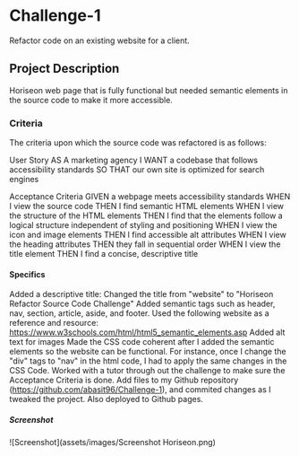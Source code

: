 # Challenge-1
Refactor code on an existing website for a client.

## Project Description
Horiseon web page that is fully functional but needed semantic elements in the source code to make it more accessible.  

### Criteria
The criteria upon which the source code was refactored is as follows:

User Story
AS A marketing agency
I WANT a codebase that follows accessibility standards
SO THAT our own site is optimized for search engines

Acceptance Criteria
GIVEN a webpage meets accessibility standards
WHEN I view the source code
THEN I find semantic HTML elements
WHEN I view the structure of the HTML elements
THEN I find that the elements follow a logical structure independent of styling and positioning
WHEN I view the icon and image elements
THEN I find accessible alt attributes
WHEN I view the heading attributes
THEN they fall in sequential order
WHEN I view the title element
THEN I find a concise, descriptive title

#### Specifics
Added a descriptive title: Changed the title from "website" to "Horiseon Refactor Source Code Challenge"
Added semantic tags such as header, nav, section, article, aside, and footer. Used the following website as a reference and resource: https://www.w3schools.com/html/html5_semantic_elements.asp
Added alt text for images
Made the CSS code coherent after I added the semantic elements so the website can be functional. For instance, once I change the "div" tags to "nav" in the html code, I had to apply the same changes in the CSS Code.
Worked with a tutor through out the challenge to make sure the Acceptance Criteria is done.
Add files to my Github repository (https://github.com/abasit96/Challenge-1), and commited changes as I tweaked the project.
Also deployed to Github pages. 

##### Screenshot
![Screenshot](assets/images/Screenshot Horiseon.png)
